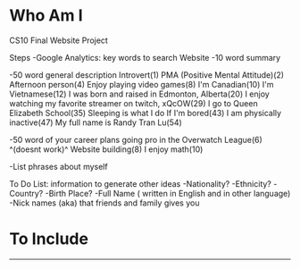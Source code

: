 # Who Am I
CS10 Final Website Project

Steps
-Google Analytics: key words to search Website
  -10 word summary

  -50 word general description
  Introvert(1)
  PMA (Positive Mental Attitude)(2)
  Afternoon person(4)
  Enjoy playing video games(8)
  I'm Canadian(10)
  I'm Vietnamese(12)
  I was born and raised in Edmonton, Alberta(20)
  I enjoy watching my favorite streamer on twitch, xQcOW(29)
  I go to Queen Elizabeth School(35)
  Sleeping is what I do If I'm bored(43)
  I am physically inactive(47)
  My full name is Randy Tran Lu(54)







  -50 word of your  career plans
  going pro in the Overwatch League(6)
  ^(doesnt work)^ Website building(8)
  I enjoy math(10)



  -List phrases about myself

  To Do List: information to generate other ideas
     -Nationality?
     -Ethnicity?
     -Country?
     -Birth Place?
     -Full Name ( written in English and in other language)
     -Nick names (aka) that friends and family gives you


# To Include







---
